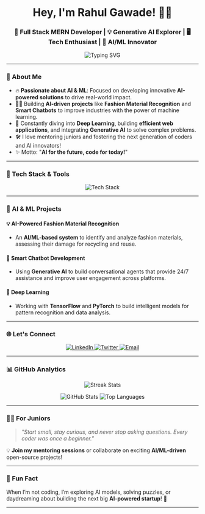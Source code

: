 <h1 align="center">Hey, I'm Rahul Gawade! 👨‍💻</h1>
<h3 align="center">🚀 Full Stack MERN Developer | 💡 Generative AI Explorer | 🖥️ Tech Enthusiast | 🤖 AI/ML Innovator</h3>

<p align="center">
  <img src="https://readme-typing-svg.demolab.com?font=Fira+Code&size=24&duration=4000&pause=1000&color=00C7FF&center=true&vCenter=true&width=435&lines=Full+Stack+Developer+%F0%9F%92%BB;Generative+AI+Enthusiast+%F0%9F%A7%BA;Exploring+AI+%26+ML+For+Future+Technologies!+%F0%9F%92%99" alt="Typing SVG" />
</p>

---

### 🌟 About Me  
- 🔥 **Passionate about AI & ML**: Focused on developing innovative **AI-powered solutions** to drive real-world impact.  
- 👨‍💻 Building **AI-driven projects** like **Fashion Material Recognition** and **Smart Chatbots** to improve industries with the power of machine learning.  
- 🧠 Constantly diving into **Deep Learning**, building **efficient web applications**, and integrating **Generative AI** to solve complex problems.  
- 🛠️ I love mentoring juniors and fostering the next generation of coders and AI innovators!  
- ✨ Motto: "**AI for the future, code for today!**"  

---

### 🚀 Tech Stack & Tools  
<p align="center">
  <img src="https://skillicons.dev/icons?i=react,nodejs,express,nextjs,putty,mongodb,python,cpp,html,css,tailwind,git,github,tensorflow,pytorch&theme=dark" alt="Tech Stack" />
</p>

---

### 🤖 AI & ML Projects  
#### 💡 AI-Powered Fashion Material Recognition  
- An **AI/ML-based system** to identify and analyze fashion materials, assessing their damage for recycling and reuse.

#### 💬 Smart Chatbot Development  
- Using **Generative AI** to build conversational agents that provide 24/7 assistance and improve user engagement across platforms.

#### 🧠 Deep Learning  
- Working with **TensorFlow** and **PyTorch** to build intelligent models for pattern recognition and data analysis.

---

### 🌐 Let's Connect  
<p align="center">
  <a href="https://linkedin.com/in/rahulgawadee" target="_blank">
    <img src="https://img.shields.io/badge/LinkedIn-0A66C2?style=for-the-badge&logo=linkedin&logoColor=white" alt="LinkedIn" />
  </a>
  <a href="https://twitter.com/rahulgawadee" target="_blank">
    <img src="https://img.shields.io/badge/Twitter-1DA1F2?style=for-the-badge&logo=twitter&logoColor=white" alt="Twitter" />
  </a>
  <a href="mailto:rahulgawadee@gmail.com">
    <img src="https://img.shields.io/badge/Email-D14836?style=for-the-badge&logo=gmail&logoColor=white" alt="Email" />
  </a>
</p>

---

### 📊 GitHub Analytics  
<p align="center">
  <img src="https://github-readme-streak-stats.herokuapp.com/?user=rahulgawadee&theme=radical" alt="Streak Stats" />
</p>
<p align="center">
  <img src="https://github-readme-stats.vercel.app/api?username=rahulgawadee&show_icons=true&theme=radical" alt="GitHub Stats" />
  <img src="https://github-readme-stats.vercel.app/api/top-langs/?username=rahulgawadee&layout=compact&theme=radical" alt="Top Languages" />
</p>

---

### 🧑‍🏫 For Juniors  
> _"Start small, stay curious, and never stop asking questions. Every coder was once a beginner."_  

💡 **Join my mentoring sessions** or collaborate on exciting **AI/ML-driven** open-source projects!

---

### 🎯 Fun Fact  
When I’m not coding, I’m exploring AI models, solving puzzles, or daydreaming about building the next big **AI-powered startup**! 🚀  

---
